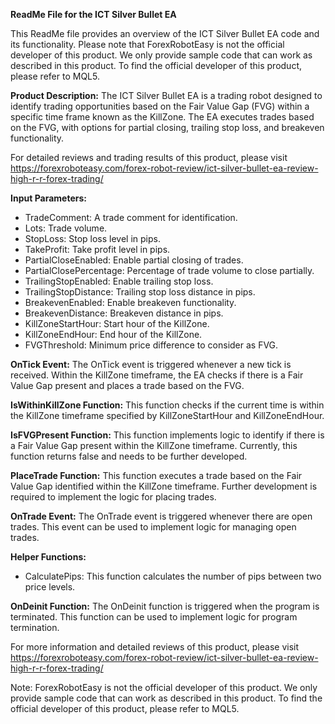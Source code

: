 **ReadMe File for the ICT Silver Bullet EA**

This ReadMe file provides an overview of the ICT Silver Bullet EA code and its functionality. Please note that ForexRobotEasy is not the official developer of this product. We only provide sample code that can work as described in this product. To find the official developer of this product, please refer to MQL5.

**Product Description:**
The ICT Silver Bullet EA is a trading robot designed to identify trading opportunities based on the Fair Value Gap (FVG) within a specific time frame known as the KillZone. The EA executes trades based on the FVG, with options for partial closing, trailing stop loss, and breakeven functionality.

For detailed reviews and trading results of this product, please visit https://forexroboteasy.com/forex-robot-review/ict-silver-bullet-ea-review-high-r-r-forex-trading/

**Input Parameters:**
- TradeComment: A trade comment for identification.
- Lots: Trade volume.
- StopLoss: Stop loss level in pips.
- TakeProfit: Take profit level in pips.
- PartialCloseEnabled: Enable partial closing of trades.
- PartialClosePercentage: Percentage of trade volume to close partially.
- TrailingStopEnabled: Enable trailing stop loss.
- TrailingStopDistance: Trailing stop loss distance in pips.
- BreakevenEnabled: Enable breakeven functionality.
- BreakevenDistance: Breakeven distance in pips.
- KillZoneStartHour: Start hour of the KillZone.
- KillZoneEndHour: End hour of the KillZone.
- FVGThreshold: Minimum price difference to consider as FVG.

**OnTick Event:**
The OnTick event is triggered whenever a new tick is received. Within the KillZone timeframe, the EA checks if there is a Fair Value Gap present and places a trade based on the FVG.

**IsWithinKillZone Function:**
This function checks if the current time is within the KillZone timeframe specified by KillZoneStartHour and KillZoneEndHour.

**IsFVGPresent Function:**
This function implements logic to identify if there is a Fair Value Gap present within the KillZone timeframe. Currently, this function returns false and needs to be further developed.

**PlaceTrade Function:**
This function executes a trade based on the Fair Value Gap identified within the KillZone timeframe. Further development is required to implement the logic for placing trades.

**OnTrade Event:**
The OnTrade event is triggered whenever there are open trades. This event can be used to implement logic for managing open trades.

**Helper Functions:**
- CalculatePips: This function calculates the number of pips between two price levels.

**OnDeinit Function:**
The OnDeinit function is triggered when the program is terminated. This function can be used to implement logic for program termination.

For more information and detailed reviews of this product, please visit https://forexroboteasy.com/forex-robot-review/ict-silver-bullet-ea-review-high-r-r-forex-trading/

Note: ForexRobotEasy is not the official developer of this product. We only provide sample code that can work as described in this product. To find the official developer of this product, please refer to MQL5.
